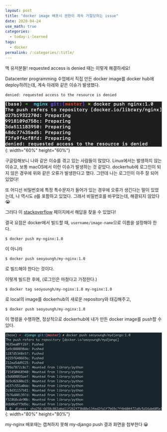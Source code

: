 ```yaml
---
layout: post
title: "docker image 배포시 권한이 계속 거절당하는 issue"
date: 2020-04-24
use_math: true
categories:
  - today-i-learned
tags:
  - docker
permalink: /:categories/:title/
---
```

맥 유저분들! requested access is denied 때는 이렇게 해결하세요!

<!-- {% include adsense.html %} -->

Datacenter programming 수업에서 직접 만든 docker image를 docker hub에 deploy하려는데, 계속 아래와 같은 이슈가 발생했다.

```
denied: requested access to the resource is denied
```

![Screen Shot 2020-04-24 at 1.20.57 AM](/assets/images/Screen%20Shot%202020-04-24%20at%201.20.57%20AM.png){: width="60%" height="60%"}

구글링해보니 나와 같은 이슈를 겪고 있는 사람들이 많았다. Linux에서는 발생하지 않는 이슈고, 보통 macOS에서 이런 이슈가 발생하는 것 같았다. dockerhub에 로그인이 되지 않은 경우에 위와 같은 오류가 발생한다고 했다. 그런데 나는 로그인이 아주 잘 되어 있었다!

또 어디선 비밀번호에 특정 특수문자가 들어가 있는 경우에 오류가 생긴다는 말이 있었는데, 나 역시도 ``@``를 포함하고 있었다. 그래서 비밀번호를 바꾸었는데, 해결되지 않았다 😭

그러다 이 [stackoverflow](https://stackoverflow.com/questions/41984399/denied-requested-access-to-the-resource-is-denied-docker) 페이지에서 해답을 찾을 수 있었다!

결국 요점은 docker에서 빌드할 때, ``username/image-name``으로 이름을 설정해야 한다.

```
$ docker push my-nginx:1.0
```
이 아니라
```
$ docker push seoyoungh/my-nginx:1.0
```
로 빌드해야 한다는 것이다.

이렇게 빌드한 후에, (로그인은 마쳤다고 가정한다.)

```
$ docker tag seoyoungh/my-nginx:1.0 my-nginx:1.0
```
로 local의 image를 dockerhub의 새로운 repository와  태깅해주고,

```
$ docker push seoyoungh/my-nginx:1.0
```
이 명령을 수행하면, 정상적으로 dockerhub에 내가 만든 docker image를 push할 수 있다.

![Screen Shot 2020-04-24 at 1.29.40 AM](/assets/images/Screen%20Shot%202020-04-24%20at%201.29.40%20AM.png){: width="80%" height="80%"}

my-nginx 배포때는 캡쳐하지 못해 my-django push 결과 화면을 첨부한다 😀
